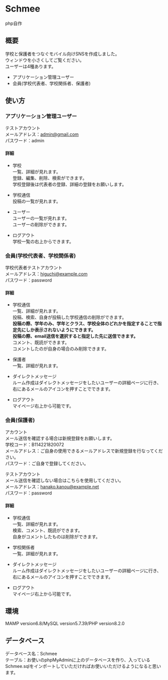 # Schmee
php自作

## 概要
学校と保護者をつなぐモバイル向けSNSを作成しました。  
ウィンドウを小さくしてご覧ください。  
ユーザーは4種あります。
- アプリケーション管理ユーザー
- 会員(学校代表者、学校関係者、保護者)

## 使い方
### アプリケーション管理ユーザー
テストアカウント  
メールアドレス：admin@gmail.com  
パスワード：admin
#### 詳細
- 学校  
一覧、詳細が見れます。  
登録、編集、削除、検索ができます。  
学校登録後は代表者の登録、詳細の登録をお願いします。  

- 学校通信  
投稿の一覧が見れます。  

- ユーザー  
ユーザーの一覧が見れます。  
ユーザーの削除ができます。  

- ログアウト  
学校一覧の右上からできます。  

### 会員(学校代表者、学校関係者)
学校代表者テストアカウント  
メールアドレス：higuchi@example.com  
パスワード：password  
#### 詳細
- 学校通信  
一覧、詳細が見れます。  
投稿、検索、自身が投稿した学校通信の削除ができます。  
**投稿の際、学年のみ、学年とクラス、学校全体のどれかを指定することで指定先にしか表示されないようにできます。**  
**投稿の際、email送信を選択すると指定した先に送信できます。**  
コメント、既読ができます。  
コメントしたのが自身の場合のみ削除できます。  

- 保護者  
一覧、詳細が見れます。  

- ダイレクトメッセージ  
ルーム作成はダイレクトメッセージをしたいユーザーの詳細ページに行き、右にあるメールのアイコンを押すことでできます。  

- ログアウト  
マイページ右上から可能です。  

### 会員(保護者)
アカウント  
メール送信を確認する場合は新規登録をお願いします。  
学校コード：B114221820072  
メールアドレス：ご自身の使用できるメールアドレスで新規登録を行なってください。  
パスワード：ご自身で登録してください。  

テストアカウント  
メール送信を確認しない場合はこちらを使用してください。  
メールアドレス：hanako.kanou@example.net  
パスワード：password  
#### 詳細
- 学校通信  
一覧、詳細が見れます。  
検索、コメント、既読ができます。  
自身がコメントしたものは削除ができます。  

- 学校関係者  
一覧、詳細が見れます。  

- ダイレクトメッセージ    
ルーム作成はダイレクトメッセージをしたいユーザーの詳細ページに行き、右にあるメールのアイコンを押すことでできます。  

- ログアウト  
マイページ右上から可能です。  

## 環境
MAMP version6.8/MySQL version5.7.39/PHP version8.2.0

## データベース
データベース名：Schmee  
テーブル：お使いのphpMyAdminに上のデータベースを作り、入っているSchmee.sqlをインポートしていただければお使いいただけるようになると思います。